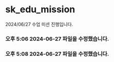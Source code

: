 # sk_edu_mission
2024/06/27 수업 미션 진행입니다.
### 오후 5:06 2024-06-27 파일을 수정했습니다.
### 오후 5:08 2024-06-27 파일을 수정했습니다.
